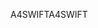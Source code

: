 <span data-ttu-id="ebd5b-101">A4SWIFT</span><span class="sxs-lookup"><span data-stu-id="ebd5b-101">A4SWIFT</span></span>